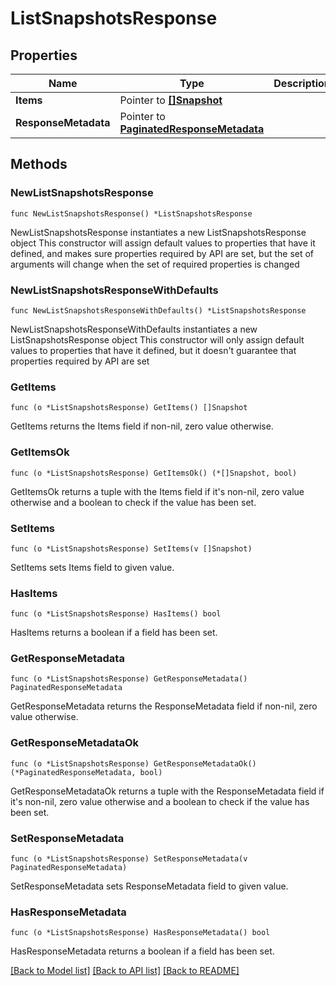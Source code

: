 # ListSnapshotsResponse

## Properties

Name | Type | Description | Notes
------------ | ------------- | ------------- | -------------
**Items** | Pointer to [**[]Snapshot**](Snapshot.md) |  | [optional] 
**ResponseMetadata** | Pointer to [**PaginatedResponseMetadata**](PaginatedResponseMetadata.md) |  | [optional] 

## Methods

### NewListSnapshotsResponse

`func NewListSnapshotsResponse() *ListSnapshotsResponse`

NewListSnapshotsResponse instantiates a new ListSnapshotsResponse object
This constructor will assign default values to properties that have it defined,
and makes sure properties required by API are set, but the set of arguments
will change when the set of required properties is changed

### NewListSnapshotsResponseWithDefaults

`func NewListSnapshotsResponseWithDefaults() *ListSnapshotsResponse`

NewListSnapshotsResponseWithDefaults instantiates a new ListSnapshotsResponse object
This constructor will only assign default values to properties that have it defined,
but it doesn't guarantee that properties required by API are set

### GetItems

`func (o *ListSnapshotsResponse) GetItems() []Snapshot`

GetItems returns the Items field if non-nil, zero value otherwise.

### GetItemsOk

`func (o *ListSnapshotsResponse) GetItemsOk() (*[]Snapshot, bool)`

GetItemsOk returns a tuple with the Items field if it's non-nil, zero value otherwise
and a boolean to check if the value has been set.

### SetItems

`func (o *ListSnapshotsResponse) SetItems(v []Snapshot)`

SetItems sets Items field to given value.

### HasItems

`func (o *ListSnapshotsResponse) HasItems() bool`

HasItems returns a boolean if a field has been set.

### GetResponseMetadata

`func (o *ListSnapshotsResponse) GetResponseMetadata() PaginatedResponseMetadata`

GetResponseMetadata returns the ResponseMetadata field if non-nil, zero value otherwise.

### GetResponseMetadataOk

`func (o *ListSnapshotsResponse) GetResponseMetadataOk() (*PaginatedResponseMetadata, bool)`

GetResponseMetadataOk returns a tuple with the ResponseMetadata field if it's non-nil, zero value otherwise
and a boolean to check if the value has been set.

### SetResponseMetadata

`func (o *ListSnapshotsResponse) SetResponseMetadata(v PaginatedResponseMetadata)`

SetResponseMetadata sets ResponseMetadata field to given value.

### HasResponseMetadata

`func (o *ListSnapshotsResponse) HasResponseMetadata() bool`

HasResponseMetadata returns a boolean if a field has been set.


[[Back to Model list]](../README.md#documentation-for-models) [[Back to API list]](../README.md#documentation-for-api-endpoints) [[Back to README]](../README.md)


